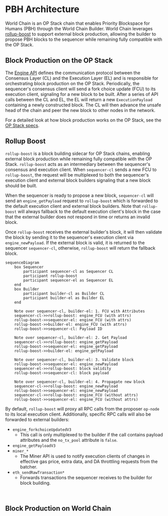 # PBH Architecture
World Chain is an OP Stack chain that enables Priority Blockspace for Humans (PBH) through the World Chain Builder. World Chain leverages [rollup-boost](https://github.com/flashbots/rollup-boost) to support external block production, allowing the builder to propose PBH blocks to the sequencer while remaining fully compatible with the OP Stack.

 
 ## Block Production on the OP Stack
 The [Engine API](https://specs.optimism.io/protocol/exec-engine.html#engine-api) defines the communication protocol between the Consensus Layer (CL) and the Execution Layer (EL) and is responsible for orchestrating block production on the OP Stack. Periodically, the sequencer's consensus client will send a fork choice update (FCU) to its execution client, signaling for a new block to be built. After a series of API calls between the CL and EL, the EL will return a new `ExecutionPayload` containing a newly constructed block. The CL will then advance the unsafe head of the chain and peer the new block to other nodes in the network.
 

<!-- TODO: insert diagram -->

 For a detailed look at how block production works on the OP Stack, see the [OP Stack specs](https://specs.optimism.io/protocol/exec-engine.html#engine-api).




 ## Rollup Boost
`rollup-boost` is a block building sidecar for OP Stack chains, enabling external block production while remaining fully compatible with the OP Stack. `rollup-boost` acts as an intermediary between the sequencer's consensus and execution client. When `sequencer-cl` sends a new FCU to `rollup-boost`, the request will be multiplexed to both the sequencer's execution client and external block builders signaling that a new block should be built. 

When the sequencer is ready to propose a new block, `sequencer-cl` will send an `engine_getPayload` request to `rollup-boost` which is forwarded to the default execution client and external block builders. Note that `rollup-boost` will always fallback to the default execution client's block in the case that the external builder does not respond in time or returns an invalid block. 

Once `rollup-boost` receives the external builder's block, it will then validate the block by sending it to the sequencer's execution client via `engine_newPayload`. If the external block is valid, it is returned to the sequencer `sequencer-cl`, otherwise, `rollup-boost` will return the fallback block.

```mermaid
sequenceDiagram
    box Sequencer
        participant sequencer-cl as Sequencer CL
        participant rollup-boost
        participant sequencer-el as Sequencer EL
    end
    box Builder
        participant builder-cl as Builder CL
        participant builder-el as Builder EL
    end

    Note over sequencer-cl, builder-el: 1. FCU with Attributes
    sequencer-cl->>rollup-boost: engine_FCU (with attrs)
    rollup-boost->>sequencer-el: engine_FCU (with attrs)
    rollup-boost->>builder-el: engine_FCU (with attrs)
    rollup-boost->>sequencer-cl: Payload ID

    Note over sequencer-cl, builder-el: 2. Get Payload
    sequencer-cl->>rollup-boost: engine_getPayload
    rollup-boost->>sequencer-el: engine_getPayload
    rollup-boost->>builder-el: engine_getPayload

    Note over sequencer-cl, builder-el: 3. Validate block
    rollup-boost->>sequencer-el: engine_newPayload
    sequencer-el->>rollup-boost: block validity
    rollup-boost->>sequencer-cl: block payload

    Note over sequencer-cl, builder-el: 4. Propagate new block
    sequencer-cl->>rollup-boost: engine_newPayload
    rollup-boost->>sequencer-el: engine_newPayload
    sequencer-cl->>rollup-boost: engine_FCU (without attrs)
    rollup-boost->>sequencer-el: engine_FCU (without attrs)
```


By default, `rollup-boost` will proxy all RPC calls from the proposer `op-node` to its local execution client. Additionally, specific RPC calls will also be forwarded to external builders:

- `engine_forkchoiceUpdatedV3`
    - This call is only multiplexed to the builder if the call contains payload attributes and the `no_tx_pool` attribute is `false`.
- `engine_getPayloadV3`
- `miner_*`
    - The Miner API is used to notify execution clients of changes in effective gas price, extra data, and DA throttling requests from the batcher.
- `eth_sendRawTransaction*`
    - Forwards transactions the sequencer receives to the builder for block building.


 
 </br>
 
 ## Block Production on World Chain


<!-- TODO: -->
 

